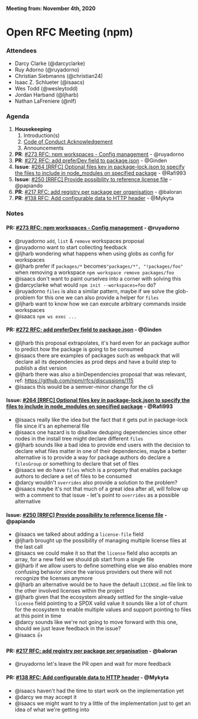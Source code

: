 #### Meeting from: November 4th, 2020

# Open RFC Meeting (npm)

### Attendees
- Darcy Clarke (@darcyclarke)
- Ruy Adorno (@ruyadorno)
- Christian Siebmanns (@christian24)
- Isaac Z. Schlueter (@isaacs)
- Wes Todd (@wesleytodd)
- Jordan Harband (@ljharb)
- Nathan LaFreniere (@nlf)

### Agenda
1. **Housekeeping**
	1. Introduction(s)
	1. [Code of Conduct Acknowledgement](https://www.npmjs.com/policies/conduct)
	1. Announcements
1. **PR**: [#273 RFC: npm workspaces - Config management](https://github.com/npm/rfcs/pull/273) - @ruyadorno
1. **PR**: [#272 RFC: add preferDev field to package.json](https://github.com/npm/rfcs/pull/272) - @Ginden
1. **Issue**: [#264 [RRFC] Optional files key in package-lock.json to specify the files to include in node_modules on specified package](https://github.com/npm/rfcs/issues/264) - @Rafi993
1. **Issue**: [#250 [RRFC] Provide possibility to reference license file](https://github.com/npm/rfcs/issues/250) - @papiando
1. **PR**: [#217 RFC: add registry per package per organisation](https://github.com/npm/rfcs/pull/217) - @baloran
1. **PR**: [#138 RFC: Add configurable data to HTTP header](https://github.com/npm/rfcs/pull/138) - @Mykyta


### Notes

#### **PR**: [#273 RFC: npm workspaces - Config management](https://github.com/npm/rfcs/pull/273) - @ruyadorno
  * @ruyadorno `add`, `list` & `remove` workspaces proposal
  * @ruyadorno want to start collecting feedback
  * @ljharb wondering what happens when using globs as config for workspaces
  * @ljharb prefer if `packages/*` becomes`"packages/*", "!packages/foo"` when removing a workspace `npm workspace remove packages/foo`
  * @isaacs don't want to paint ourselves into a corner with solving this
  * @darcyclarke what would `npm init --workspaces=foo` do?
  * @ruyadorno `files` is also a similar pattern, maybe if we solve the glob-problem for this one we can also provide a helper for `files`
  * @ljharb want to know how we can execute arbitrary commands inside workspaces
  * @isaacs `npm ws exec ...`

#### **PR**: [#272 RFC: add preferDev field to package.json](https://github.com/npm/rfcs/pull/272) - @Ginden
 * @ljharb this proposal extrapolates, it's hard even for an package author to predict _how_ the package is going to be consumed
  * @isaacs there are examples of packages such as webpack that will declare all its dependencies as prod deps and have a build step to publish a dist version
  * @ljharb there was also a binDependencies proposal that was relevant, ref: https://github.com/npm/rfcs/discussions/115
  * @isaacs this would be a semver-minor change for the cli

#### **Issue**: [#264 [RRFC] Optional files key in package-lock.json to specify the files to include in node_modules on specified package](https://github.com/npm/rfcs/issues/264) - @Rafi993
  * @isaacs really like the idea but the fact that it gets put in package-lock file since it's an ephemeral file
  * @isaacs one hazard is to disallow deduping dependencies since other nodes in the install tree might declare different `files`
  * @ljharb sounds like a bad idea to provide end users with the decision to declare what files matter in one of their dependencies, maybe a better alternative is to provide a way for package authors do declare a `filesGroup` or something to declare that set of files
  * @isaacs we do have `files` which is a property that enables package authors to declare a set of files to be consumed
  * @darcy wouldn't `overrides` also provide a solution to the problem?
  * @isaacs maybe it's not that much of a great idea after all, will follow up with a comment to that issue - let's point to `overrides` as a possible alternative

#### **Issue**: [#250 [RRFC] Provide possibility to reference license file](https://github.com/npm/rfcs/issues/250) - @papiando
  * @isaacs we talked about adding a `license-file` field
  * @ljharb brought up the possibility of managing multiple license files at the last call
  * @isaacs we could make it so that the `license` field also accepts an array, for a new field we should pb start from a single file
  * @ljharb if we allow users to define something else we also enables more confusing behavior since the various providers out there will not recognize the licenses anymore
  * @ljharb an alternative would be to have the default `LICENSE.md` file link to the other involved licenses within the project
  * @ljharb given that the ecosystem already settled for the single-value `license` field pointing to a SPDX valid value it sounds like a lot of churn for the ecosystem to enable multiple values and support pointing to files at this point in time
  * @darcy sounds like we're not going to move forward with this one, should we just leave feedback in the issue?
  * @isaacs :+1: 


#### **PR**: [#217 RFC: add registry per package per organisation](https://github.com/npm/rfcs/pull/217) - @baloran
  * @ruyadorno let's leave the PR open and wait for more feedback

#### **PR**: [#138 RFC: Add configurable data to HTTP header](https://github.com/npm/rfcs/pull/138) - @Mykyta
  * @isaacs haven't had the time to start work on the implementation yet
  * @darcy we may accept it
  * @isaacs we might want to try a little of the implementation just to get an idea of what we're getting into
